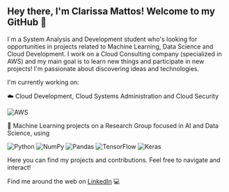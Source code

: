 ## Hey there, I'm Clarissa Mattos! Welcome to my GitHub :wave:

I´m a System Analysis and Development student who's looking for opportunities in projects related to Machine Learning, Data Science and Cloud Development. I work on a Cloud Consulting company (specialized in AWS) and my main goal is to learn new things and participate in new projects! I'm passionate about discovering ideas and technologies. 

I'm currently working on: 

:cloud: Cloud Development, Cloud Systems Administration and Cloud Security

<img alt="AWS" src="https://img.shields.io/badge/AWS-%23FF9900.svg?&style=for-the-badge&logo=amazon-aws&logoColor=white"/> 

:robot: Machine Learning projects on a Research Group focused in AI and Data Science, using 

<img alt="Python" src="https://img.shields.io/badge/python-%2314354C.svg?&style=for-the-badge&logo=python&logoColor=white"/> <img alt="NumPy" src="https://img.shields.io/badge/numpy-%23013243.svg?&style=for-the-badge&logo=numpy&logoColor=white" /> <img alt="Pandas" src="https://img.shields.io/badge/pandas-%23150458.svg?&style=for-the-badge&logo=pandas&logoColor=white" /> <img alt="TensorFlow" src="https://img.shields.io/badge/TensorFlow-%23FF6F00.svg?&style=for-the-badge&logo=TensorFlow&logoColor=white" /> <img alt="Keras" src="https://img.shields.io/badge/Keras-%23D00000.svg?&style=for-the-badge&logo=Keras&logoColor=white"/>

Here you can find my projects and contributions. Feel free to navigate and interact!

Find me around the web on <a href="https://www.linkedin.com/in/clarissa-mattos/">LinkedIn</a> :computer:
